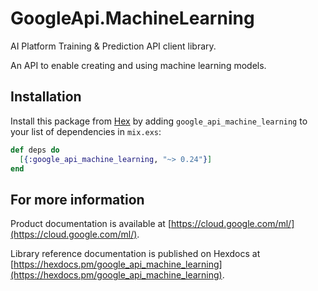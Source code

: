 # GoogleApi.MachineLearning

AI Platform Training & Prediction API client library.

An API to enable creating and using machine learning models.

## Installation

Install this package from [Hex](https://hex.pm) by adding
`google_api_machine_learning` to your list of dependencies in `mix.exs`:

```elixir
def deps do
  [{:google_api_machine_learning, "~> 0.24"}]
end
```

## For more information

Product documentation is available at [https://cloud.google.com/ml/](https://cloud.google.com/ml/).

Library reference documentation is published on Hexdocs at
[https://hexdocs.pm/google_api_machine_learning](https://hexdocs.pm/google_api_machine_learning).
